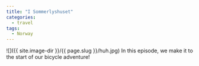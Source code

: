 ```yaml
---
title: "I Sommerlyshuset"
categories:
  - travel
tags:
  - Norway
---
```

![]({{ site.image-dir }}/{{ page.slug }}/huh.jpg)
In this episode, we make it to the start of our bicycle adventure!

##
